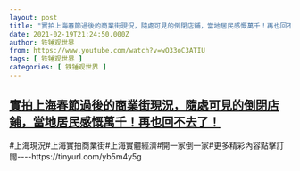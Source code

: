```yaml
---
layout: post
title: "實拍上海春節過後的商業街現況，隨處可見的倒閉店鋪，當地居民感慨萬千！再也回不去了！"
date: 2021-02-19T21:24:50.000Z
author: 铁锤观世界
from: https://www.youtube.com/watch?v=wO33oC3ATIU
tags: [ 铁锤观世界 ]
categories: [ 铁锤观世界 ]
---
```

<!--1613769890000-->
[實拍上海春節過後的商業街現況，隨處可見的倒閉店鋪，當地居民感慨萬千！再也回不去了！](https://www.youtube.com/watch?v=wO33oC3ATIU)
------

<div>
#上海現況#上海實拍商業街#上海實體經濟#開一家倒一家#更多精彩內容點擊訂閱----https://tinyurl.com/yb5m4y5g
</div>
